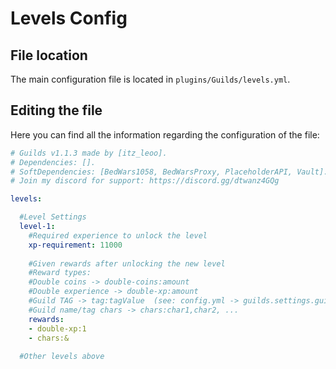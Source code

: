 # Levels Config

## File location

The main configuration file is located in `plugins/Guilds/levels.yml`.

## Editing the file

Here you can find all the information regarding the configuration of the file:

```yaml title="levels.yml"
# Guilds v1.1.3 made by [itz_leoo].
# Dependencies: [].
# SoftDependencies: [BedWars1058, BedWarsProxy, PlaceholderAPI, Vault].
# Join my discord for support: https://discord.gg/dtwanz4GQg

levels:

  #Level Settings
  level-1:
    #Required experience to unlock the level
    xp-requirement: 11000
    
    #Given rewards after unlocking the new level
    #Reward types:
    #Double coins -> double-coins:amount
    #Double experience -> double-xp:amount
    #Guild TAG -> tag:tagValue  (see: config.yml -> guilds.settings.guild-tag.tag)
    #Guild name/tag chars -> chars:char1,char2, ...
    rewards:
    - double-xp:1
    - chars:&
    
  #Other levels above  
```
